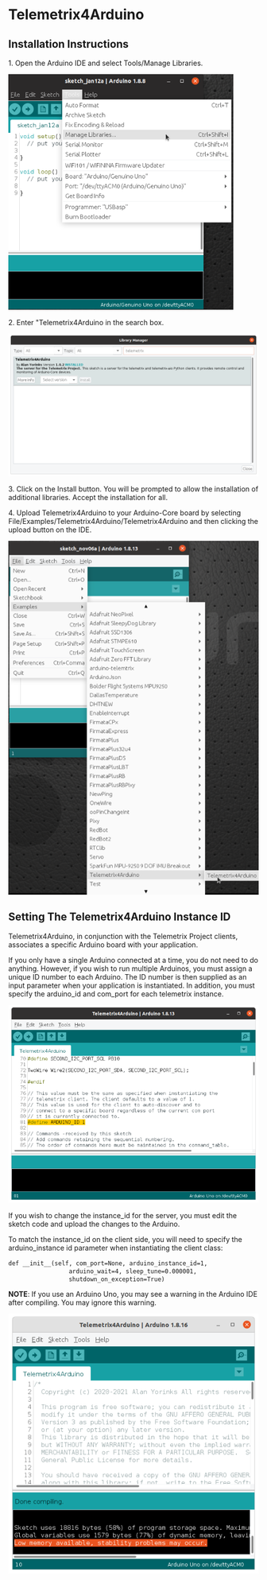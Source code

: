 # Telemetrix4Arduino

## Installation Instructions


<p>1. Open the Arduino IDE and select Tools/Manage Libraries.</p>

![](./images/manage_libraries.png)

<p>2. Enter "Telemetrix4Arduino in the search box.</p>

![](./images/telemetrix4arduino2.png)

<p>3. Click on the Install button. You will be prompted to allow the installation
of additional libraries. Accept the installation for all.</p>

<p>4. Upload Telemetrix4Arduino to your Arduino-Core board by selecting File/Examples/Telemetrix4Arduino/Telemetrix4Arduino
and then clicking the upload button on the IDE.</p>

![](./images/install_t4a.png)

## Setting The Telemetrix4Arduino Instance ID

Telemetrix4Arduino, in conjunction with the Telemetrix Project clients, associates a 
specific Arduino board with your application.

If you only have a single Arduino connected at a time, you do not need to do anything. However,
if you wish to run multiple Arduinos, you must assign a unique ID number to each
Arduino. The ID number is then supplied as an input parameter when your application
 is instantiated. In addition, you must specify the arduino_id and com_port for each 
telemetrix instance.



![](./images/add_zip3.png)

If you wish to change the instance_id for the server, you must edit the sketch code 
and upload the changes to the Arduino.

To match the instance_id on the client side, you will need to specify the arduino_instance id parameter
when instantiating the client class:

```
def __init__(self, com_port=None, arduino_instance_id=1,
                 arduino_wait=4, sleep_tune=0.000001,
                 shutdown_on_exception=True)
```

**NOTE**: 
If you use an Arduino Uno, you may see a warning in the Arduino IDE 
after compiling. You may ignore this warning.

![](./images/warning.png)


